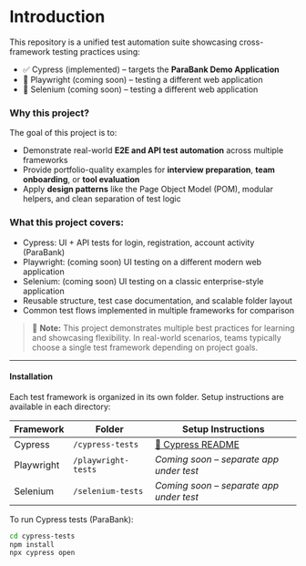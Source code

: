# Introduction

This repository is a unified test automation suite showcasing cross-framework testing practices using:

- ✅ Cypress (implemented) – targets the **ParaBank Demo Application**
- 🚧 Playwright (coming soon) – testing a different web application
- 🚧 Selenium (coming soon) – testing a different web application

### Why this project?

The goal of this project is to:

- Demonstrate real-world **E2E and API test automation** across multiple frameworks
- Provide portfolio-quality examples for **interview preparation**, **team onboarding**, or **tool evaluation**
- Apply **design patterns** like the Page Object Model (POM), modular helpers, and clean separation of test logic

### What this project covers:

- Cypress: UI + API tests for login, registration, account activity (ParaBank)
- Playwright: (coming soon) UI testing on a different modern web application
- Selenium: (coming soon) UI testing on a classic enterprise-style application
- Reusable structure, test case documentation, and scalable folder layout
- Common test flows implemented in multiple frameworks for comparison

> 📝 **Note:** This project demonstrates multiple best practices for learning and showcasing flexibility. In real-world scenarios, teams typically choose a single test framework depending on project goals.

---

#### Installation

Each test framework is organized in its own folder. Setup instructions are available in each directory:

| Framework  | Folder              | Setup Instructions                             |
| ---------- | ------------------- | ---------------------------------------------- |
| Cypress    | `/cypress-tests`    | [📘 Cypress README](./cypress-tests/README.md) |
| Playwright | `/playwright-tests` | _Coming soon – separate app under test_        |
| Selenium   | `/selenium-tests`   | _Coming soon – separate app under test_        |

To run Cypress tests (ParaBank):

```bash
cd cypress-tests
npm install
npx cypress open
```
